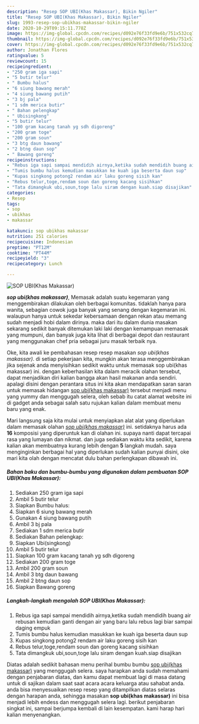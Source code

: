 ```yaml
---
description: "Resep SOP UBI(Khas Makassar), Bikin Ngiler"
title: "Resep SOP UBI(Khas Makassar), Bikin Ngiler"
slug: 1993-resep-sop-ubikhas-makassar-bikin-ngiler
date: 2020-10-29T09:15:11.778Z
image: https://img-global.cpcdn.com/recipes/d092e76f33fd9e6b/751x532cq70/sop-ubikhas-makassar-foto-resep-utama.jpg
thumbnail: https://img-global.cpcdn.com/recipes/d092e76f33fd9e6b/751x532cq70/sop-ubikhas-makassar-foto-resep-utama.jpg
cover: https://img-global.cpcdn.com/recipes/d092e76f33fd9e6b/751x532cq70/sop-ubikhas-makassar-foto-resep-utama.jpg
author: Jonathan Flores
ratingvalue: 5
reviewcount: 15
recipeingredient:
- "250 gram iga sapi"
- "5 butir telur"
- " Bumbu halus"
- "6 siung bawang merah"
- "4 siung bawang putih"
- "3 bj pala"
- "1 sdm merica butir"
- " Bahan pelengkap"
- " Ubisingkong"
- "5 butir telur"
- "100 gram kacang tanah yg sdh digoreng"
- "200 gram toge"
- "200 gram soun"
- "3 btg daun bawang"
- "2 btng daun sop"
- " Bawang goreng"
recipeinstructions:
- "Rebus iga sapi sampai mendidih airnya,ketika sudah mendidih buang air rebusan kemudian ganti dengan air yang baru lalu rebus lagi biar sampai daging empuk"
- "Tumis bumbu halus kemudian masukkan ke kuah iga beserta daun sup"
- "Kupas singkong potong2 rendam air laku goreng sisih kan"
- "Rebus telur,toge,rendam soun dan goreng kacang sisihkan"
- "Tata dimangkuk ubi,soun,toge lalu siram dengan kuah.siap disajikan"
categories:
- Resep
tags:
- sop
- ubikhas
- makassar

katakunci: sop ubikhas makassar 
nutrition: 251 calories
recipecuisine: Indonesian
preptime: "PT12M"
cooktime: "PT44M"
recipeyield: "3"
recipecategory: Lunch

---
```



![SOP UBI(Khas Makassar)](https://img-global.cpcdn.com/recipes/d092e76f33fd9e6b/751x532cq70/sop-ubikhas-makassar-foto-resep-utama.jpg)

<b><i>sop ubi(khas makassar)</i></b>, Memasak adalah suatu kegemaran yang menggembirakan dilakukan oleh berbagai komunitas. tidaklah hanya para wanita, sebagian cowok juga banyak yang senang dengan kegemaran ini. walaupun hanya untuk sekedar kebersamaan dengan rekan atau memang sudah menjadi hobi dalam dirinya. maka dari itu dalam dunia masakan sekarang sedikit banyak ditemukan laki laki dengan kemampuan memasak yang mumpuni, dan banyak juga kita lihat di berbagai depot dan restaurant yang menggunakan chef pria sebagai juru masak terbaik nya.



Oke, kita awali ke pembahasan resep resep masakan <i>sop ubi(khas makassar)</i>. di setiap pekerjaan kita, mungkin akan terasa menggembirakan jika sejenak anda menyisihkan sedikit waktu untuk memasak sop ubi(khas makassar) ini. dengan keberhasilan kita dalam meracik olahan tersebut, dapat menjadikan diri kalian bangga akan hasil makanan anda sendiri. apalagi disini dengan perantara situs ini kita akan mendapatkan saran saran untuk memasak hidangan <u>sop ubi(khas makassar)</u> tersebut menjadi menu yang yummy dan menggugah selera, oleh sebab itu catat alamat website ini di gadget anda sebagai salah satu rujukan kalian dalam membuat menu baru yang enak.


Mari langsung saja kita mulai untuk menyiapkan alat alat yang diperlukan dalam memasak olahan <u><i>sop ubi(khas makassar)</i></u> ini. setidaknya harus ada <b>16</b> komposisi yang diperuntuk kan di olahan ini. supaya nanti dapat tercapai rasa yang lumayan dan nikmat. dan juga sediakan waktu kita sedikit, karena kalian akan membuatnya kurang lebih dengan <b>5</b> langkah mudah. saya menginginkan berbagai hal yang diperlukan sudah kalian punyai disini, oke mari kita olah dengan mencatat dulu bahan perlengkapan dibawah ini.

<!--inarticleads1-->

##### Bahan baku dan bumbu-bumbu yang digunakan dalam pembuatan SOP UBI(Khas Makassar):

1. Sediakan 250 gram iga sapi
1. Ambil 5 butir telur
1. Siapkan  Bumbu halus:
1. Siapkan 6 siung bawang merah
1. Gunakan 4 siung bawang putih
1. Ambil 3 bj pala
1. Sediakan 1 sdm merica butir
1. Sediakan  Bahan pelengkap:
1. Siapkan  Ubi(singkong)
1. Ambil 5 butir telur
1. Siapkan 100 gram kacang tanah yg sdh digoreng
1. Sediakan 200 gram toge
1. Ambil 200 gram soun
1. Ambil 3 btg daun bawang
1. Ambil 2 btng daun sop
1. Siapkan  Bawang goreng




<!--inarticleads2-->

##### Langkah-langkah mengolah SOP UBI(Khas Makassar):

1. Rebus iga sapi sampai mendidih airnya,ketika sudah mendidih buang air rebusan kemudian ganti dengan air yang baru lalu rebus lagi biar sampai daging empuk
1. Tumis bumbu halus kemudian masukkan ke kuah iga beserta daun sup
1. Kupas singkong potong2 rendam air laku goreng sisih kan
1. Rebus telur,toge,rendam soun dan goreng kacang sisihkan
1. Tata dimangkuk ubi,soun,toge lalu siram dengan kuah.siap disajikan




Diatas adalah sedikit bahasan menu perihal bumbu bumbu <u>sop ubi(khas makassar)</u> yang menggugah selera. saya harapkan anda sudah memahami dengan penjabaran diatas, dan kamu dapat membuat lagi di masa datang untuk di sajikan dalam saat saat acara acara keluarga atau sahabat anda. anda bisa menyesuaikan resep resep yang ditampilkan diatas selaras dengan harapan anda, sehingga masakan <b>sop ubi(khas makassar)</b> ini bisa menjadi lebih endess dan menggugah selera lagi. berikut penjabaran singkat ini, sampai berjumpa kembali di lain kesempatan. kami harap hari kalian menyenangkan.

